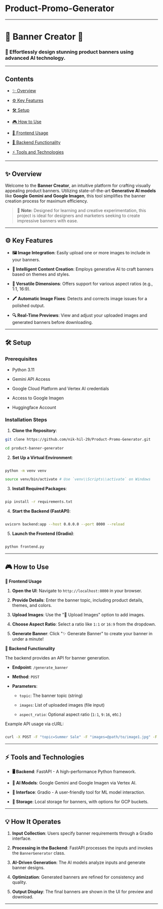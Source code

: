 # Product-Promo-Generator



---

# 🌟 Banner Creator 🌟

  

### **🚀 Effortlessly design stunning product banners using advanced AI technology.**

  

---

  

## Contents

- [✨ Overview](#-overview)

- [⚙️ Key Features](#%EF%B8%8F-key-features)

- [🛠️ Setup](#%EF%B8%8F-setup)

- [🎮 How to Use](#-how-to-use)

- [🔹 Frontend Usage](#-frontend-usage)

- [🔹 Backend Functionality](#-backend-functionality)

- [⚡ Tools and Technologies](#-tools-and-technologies)

  

---

  

## ✨ Overview

Welcome to the **Banner Creator**, an intuitive platform for crafting visually appealing product banners. Utilizing state-of-the-art **Generative AI models** like **Google Gemini and Google Imagen**, this tool simplifies the banner creation process for maximum efficiency.

  

> 📌 **Note:** Designed for learning and creative experimentation, this project is ideal for designers and marketers seeking to create impressive banners with ease.

  

---

  

## ⚙️ Key Features

- **🖼️ Image Integration**: Easily upload one or more images to include in your banners.

- **📝 Intelligent Content Creation**: Employs generative AI to craft banners based on themes and styles.

- **📐 Versatile Dimensions**: Offers support for various aspect ratios (e.g., 1:1, 16:9).

- **🖍️ Automatic Image Fixes**: Detects and corrects image issues for a polished output.

- **🔍 Real-Time Previews**: View and adjust your uploaded images and generated banners before downloading.

  

---

  

## 🛠️ Setup

  

### Prerequisites

- Python 3.11

- Gemini API Access

- Google Cloud Platform and Vertex AI credentials

- Access to Google Imagen

- Huggingface Account

  

### Installation Steps

1. **Clone the Repository**:


```bash
git clone https://github.com/nik-hil-29/Product-Promo-Generator.git

cd product-banner-generator

```

  

2. **Set Up a Virtual Environment**:

```bash

python -m venv venv

source venv/bin/activate # Use `venv\\Scripts\\activate` on Windows

```

  

3. **Install Required Packages**:

```bash

pip install -r requirements.txt

```

  

4. **Start the Backend (FastAPI)**:

```bash

uvicorn backend:app --host 0.0.0.0 --port 8000 --reload

```

  

5. **Launch the Frontend (Gradio)**:

```bash

python frontend.py

```

  

---

  

## 🎮 How to Use

<b>🔹 Frontend Usage</b>

1. **Open the UI**: Navigate to `http://localhost:8000` in your browser.

2. **Provide Details**: Enter the banner topic, including product details, themes, and colors.

3. **Upload Images**: Use the "📸 Upload Images" option to add images.

4. **Choose Aspect Ratio**: Select a ratio like `1:1` or `16:9` from the dropdown.

5. **Generate Banner**: Click "✨ Generate Banner" to create your banner in under a minute!

  



<b>🔹 Backend Functionality</b>

The backend provides an API for banner generation.

- **Endpoint**: `/generate_banner`

- **Method**: `POST`

- **Parameters**:

  - `topic`: The banner topic (string)

  - `images`: List of uploaded images (file input)

  - `aspect_ratio`: Optional aspect ratio (`1:1`, `9:16`, etc.)

Example API usage via cURL:

```bash

curl -X POST -F "topic=Summer Sale" -F "images=@path/to/image1.jpg" -F "aspect_ratio=16:9" http://localhost:8000/generate_banner

```

  

---

  

## ⚡ Tools and Technologies

- **🖥️ Backend**: FastAPI - A high-performance Python framework.

- **🤖 AI Models**: Google Gemini and Google Imagen via Vertex AI.

- **🎨 Interface**: Gradio - A user-friendly tool for ML model interaction.

- **💾 Storage**: Local storage for banners, with options for GCP buckets.

  

---

  

## 💡 How It Operates

  

1. **Input Collection**: Users specify banner requirements through a Gradio interface.

2. **Processing in the Backend**: FastAPI processes the inputs and invokes the `BannerGenerator` class.

3. **AI-Driven Generation**: The AI models analyze inputs and generate banner designs.

4. **Optimization**: Generated banners are refined for consistency and quality.

5. **Output Display**: The final banners are shown in the UI for preview and download.

  

---
